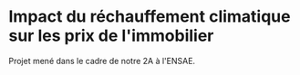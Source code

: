 # Impact du réchauffement climatique sur les prix de l'immobilier
Projet mené dans le cadre de notre 2A à l'ENSAE.

